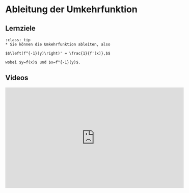 # Ableitung der Umkehrfunktion

## Lernziele

```{admonition} Lernziele 
:class: tip
* Sie können die Umkehrfunktion ableiten, also 

$$\left(f^{-1}(y)\right)' = \frac{1}{f'(x)},$$

wobei $y=f(x)$ und $x=f^{-1}(y)$.
```

## Videos

<iframe width="560" height="315" src="https://www.youtube.com/embed/77DjMQsv1rA" title="YouTube video player" frameborder="0" allow="accelerometer; autoplay; clipboard-write; encrypted-media; gyroscope; picture-in-picture" allowfullscreen></iframe>